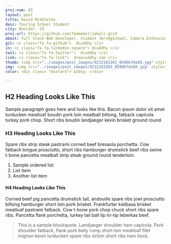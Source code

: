 ```yaml
---
proj-num: 03
layout: post
title: David Middleton
desc: Touring School Student
city: Boulder, CO
proj-url: https://github.com/femmebot/jekyll-grid
about: Full Stack Web Developer. Student <br>@gSchool. Camera Enthusiast. Lover<br> of guacamole. Full Stack Web <br>Developer. Student @gSchool.<br> Camera Enthusiast. Lover of guac.<br>  Full Stack Web Developer.
git: <i class="fa fa-github">  dcuddhy </i>
in: <i class="fa fa-linkedin-square"> dcuddhy </i>
twit: <i class="fa fa-twitter">  dcuddhy </i>
link: <i class="fa fa-link">  drewcuddhy.com </i>
thumb: <img src="../images/post_images/9232183203_859067da50.jpg" style="width:270px;height:180px" >
img: <img src="../images/post_images/9232183203_859067da50.jpg" style="width:600px;height:400px" >
color: <div class= "mustard"> &nbsp; </div>

---
```




## H2 Heading Looks Like This

Sample paragraph goes here and looks like this. Bacon ipsum dolor sit amet turducken meatloaf boudin pork loin meatball biltong, fatback capicola turkey pork chop. Short ribs boudin landjaeger kevin brisket ground round.

### H3 Heading Looks Like This

Spare ribs strip steak pastrami corned beef bresaola porchetta. Cow fatback tongue prosciutto, short ribs hamburger drumstick beef ribs swine t-bone pancetta meatball strip steak ground round tenderloin.

1. Sample ordered list
2. List item
3. Another list item

#### H4 Heading Looks Like This

Corned beef pig pancetta drumstick tail, andouille spare ribs jowl prosciutto biltong hamburger short loin pork brisket. Frankfurter kielbasa brisket meatloaf pastrami fatback. Cow t-bone pork chop chuck short ribs spare ribs. Pancetta flank porchetta, turkey tail ball tip tri-tip leberkas beef.

> This is a sample blockquote. Landjaeger shoulder ham capicola.
> Pork shoulder fatback, flank pork belly rump short loin meatloaf filet mignon kevin turducken spare ribs sirloin short ribs ham hock.
